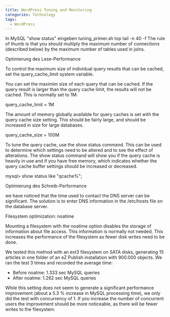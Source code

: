 ```yaml
---
title: WordPress Tuning and Monitoring
categories: Technology
tags:
  - WordPress
---
```

In MySQL "show status" eingeben
tuning_primer.sh
top
tail -n 40 -f
The rule of thumb is that you should multiply the maximum number of connections (described below) by the maximum number of tables used in joins.

Optimierung des Lese-Performance

To control the maximum size of individual query results that can be cached, set the query_cache_limit system variable.

You can set the maximim size of each query that can be cached. If the query result is larger than the query cache limit, the results will not be cached. This is normally set to 1M:

query_cache_limit = 1M

The amount of memory globally available for query caches is set with the query cache size setting. This should be fairly large, and should be increased in size for large databases.

query_cache_size = 100M

To tune the query cache, use the show status command. This can be used to determine which settings need to be altered and to see the effect of alterations. The show status command will show you if the query cache is heavily in use and if you have free memory, which indicates whether the query cache buffer settings should be increased or decreased.

mysql> show status like "qcache%";

Optimierung des Schreib-Performance

we have noticed that the time used to contact the DNS server can be significant.
The solution is to enter DNS information in the /etc/hosts file on the database server.

Filesystem optimization: noatime

Mounting a filesystem with the noatime option disables the storage of information about file access. This information is normally not needed. This increases the performance of the filesystem as fewer disk writes need to be done.

We tested this method with an ext3 filesystem on SATA disks, generating 15 articles in one folder of an eZ Publish installation with 900.000 objects. We ran the test 3 times and recorded the average time:

  * Before noatme: 1.333 sec MySQL queries
  * After noatme: 1.262 sec MySQL queries

While this setting does not seem to generate a significant performance improvement (about a 5.3 % increase in MySQL processing time), we only did the test with concurrency of 1. If you increase the number of concurrent users the improvement should be more noticeable, as there will be fewer writes to the filesystem.